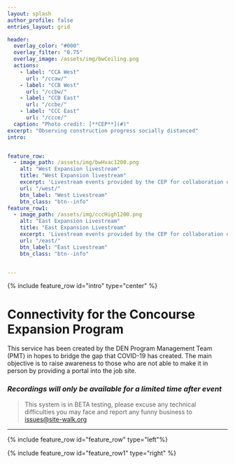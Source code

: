 ```yaml
---
layout: splash
author_profile: false
entries_layout: grid

header:
  overlay_color: "#000"
  overlay_filter: "0.75"
  overlay_image: /assets/img/bwCeiling.png
  actions:
    - label: "CCA West"
      url: "/ccaw/"
    - label: "CCB West"
      url: "/ccbw/"
    - label: "CCB East"
      url: "/ccbe/"
    - label: "CCC East"
      url: "/ccce/"
  caption: "Photo credit: [**CEP**](#)"
excerpt: "Observing construction progress socially distanced"
intro: 


feature_row:
  - image_path: /assets/img/bwHvac1200.png
    alt: "West Expansion livestream"
    title: "West Expansion livestream"
    excerpt: 'Livestream events provided by the CEP for collaboration on the West construction projects.'
    url: "/west/"
    btn_label: "West Livestream"
    btn_class: "btn--info"
feature_row1:
  - image_path: /assets/img/cccHigh1200.png
    alt: "East Expansion Livestream"
    title: "East Expansion Livestream"
    excerpt: 'Livestream events provided by the CEP for collaboration on the East construction projects.'
    url: "/east/"
    btn_label: "East Livestream"
    btn_class: "btn--info"


---
```


{% include feature_row id="intro" type="center" %}

# Connectivity for the Concourse Expansion Program

This service has been created by the DEN Program Management Team (PMT) in hopes to bridge the gap that COVID-19 has created. The main objective is to raise awareness to those who are not able to make it in person by providing a portal into the job site. 

### _Recordings will only be available for a limited time after event_


> This system is in BETA testing, please excuse any technical difficulties you may face and report any funny business to [issues@site-walk.org](mailto:issues@site-walk.org)

---


{% include feature_row id="feature_row" type="left"%}

{% include feature_row id="feature_row1" type="right" %}